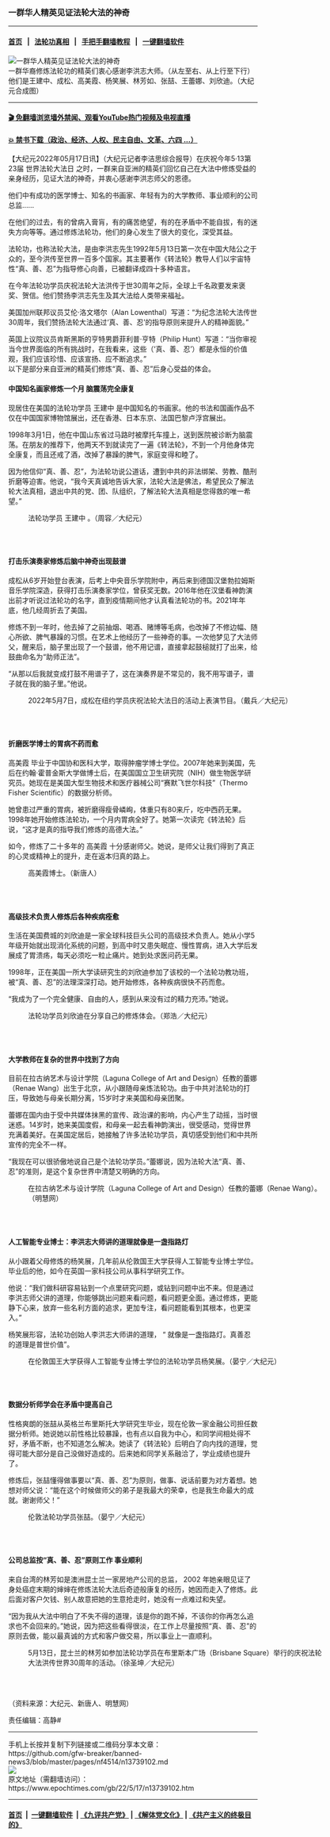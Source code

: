 ### 一群华人精英见证法轮大法的神奇
------------------------

#### [首页](https://github.com/gfw-breaker/banned-news3/blob/master/README.md) &nbsp;&nbsp;|&nbsp;&nbsp; [法轮功真相](https://github.com/begood0513/basic/blob/master/README.md)  &nbsp;&nbsp;|&nbsp;&nbsp; [手把手翻墙教程](https://github.com/gfw-breaker/guides/wiki)  &nbsp;&nbsp;|&nbsp;&nbsp; [一键翻墙软件](https://github.com/gfw-breaker/nogfw/blob/master/README.md)  



<div><img alt="一群华人精英见证法轮大法的神奇" class="attachment-djy_600_400 size-djy_600_400 wp-post-image" src="https://i.epochtimes.com/assets/uploads/2022/05/id13740697-61ccebd54aed4062cf0c8d20d2d51365-600x400.jpg"/>
<div class="caption">
 一群华裔修炼法轮功的精英们衷心感谢李洪志大师。（从左至右、从上行至下行）他们是王建中、成松、高美霞、杨笑展、林芳如、张喆、王蕾娜、刘欣迪。（大纪元合成图）
</div></div><hr/>

#### [ 🎬  免翻墙浏览墙外禁闻、观看YouTube热门视频及电视直播](https://github.com/gfw-breaker/HelloWorld)

#### [ 💥  禁书下载（政治、经济、人权、民主自由、文革、六四 ...）](https://github.com/gfw-breaker/books/blob/master/README.md)

<div><p>
 【大纪元2022年05月17日讯】（大纪元记者李洁思综合报导）在庆祝今年5·13第23届
 <ok href="https://www.epochtimes.com/gb/tag/%E4%B8%96%E7%95%8C%E6%B3%95%E8%BD%AE%E5%A4%A7%E6%B3%95%E6%97%A5.html">
  世界法轮大法日
 </ok>
 之时，一群来自亚洲的精英们回忆自己在大法中修炼受益的亲身经历，见证大法的神奇，并衷心感谢李洪志师父的恩德。
</p>
<p>
 他们中有成功的医学博士、知名的书画家、年轻有为的大学教师、事业顺利的公司总监……
</p>
<p>
 在他们的过去，有的曾病入膏肓，有的痛苦绝望，有的在矛盾中不能自拔，有的迷失方向等等。通过修炼法轮功，他们的身心发生了很大的变化，深受其益。
</p>
<p>
 法轮功，也称法轮大法，是由李洪志先生1992年5月13日第一次在中国大陆公之于众的，至今洪传至世界一百多个国家。其主要著作《转法轮》教导人们以宇宙特性“真、善、忍”为指导修心向善，已被翻译成四十多种语言。
</p>
<p>
 在今年法轮功学员庆祝法轮大法洪传于世30周年之际，全球上千名政要发来褒奖、贺信。他们赞扬李洪志先生及其大法给人类带来福祉。
</p>
<p>
 美国加州联邦议员艾伦‧洛文塔尔（Alan Lowenthal）写道：“为纪念法轮大法传世30周年，我们赞扬法轮大法通过‘真、善、忍’的指导原则来提升人的精神面貌。”
</p>
<div class="" data-block="true" data-editor="ig_static" data-offset-key="b4v3i-0-0">
 <div class="public-DraftStyleDefault-block public-DraftStyleDefault-ltr" data-offset-key="b4v3i-0-0">
  英国上议院议员肯斯黑斯的亨特男爵菲利普‧亨特（Philip Hunt）写道：“当你审视当今世界面临的所有挑战时，在我看来，这些（‘真、善、忍’）都是永恒的价值观，我们应该珍惜、应该宣扬、应不断追求。”
 </div>
 <div class="public-DraftStyleDefault-block public-DraftStyleDefault-ltr" data-offset-key="b4v3i-0-0">
 </div>
 <div class="public-DraftStyleDefault-block public-DraftStyleDefault-ltr" data-offset-key="b4v3i-0-0">
  <div class="" data-block="true" data-editor="ig_static" data-offset-key="dr969-0-0">
   <div class="public-DraftStyleDefault-block public-DraftStyleDefault-ltr" data-offset-key="dr969-0-0">
    以下是部分来自亚洲的精英们修炼“真、善、忍”后身心受益的体会。
   </div>
   <h4 class="public-DraftStyleDefault-block public-DraftStyleDefault-ltr" data-offset-key="dr969-0-0">
    中国知名画家修炼一个月 脑震荡完全康复
   </h4>
  </div>
 </div>
</div>
<p>
 现居住在美国的法轮功学员
 <ok href="https://www.epochtimes.com/gb/tag/%E7%8E%8B%E5%BB%BA%E4%B8%AD.html">
  王建中
 </ok>
 是中国知名的书画家。他的书法和国画作品不仅在中国国家博物馆展出，还在香港、日本东京、法国巴黎卢浮宫展出。
</p>
<p>
 1998年3月1日，他在中国山东省过马路时被摩托车撞上，送到医院被诊断为脑震荡。在朋友的推荐下，他两天不到就读完了一遍《转法轮》，不到一个月他身体完全康复，而且还戒了酒，改掉了暴躁的脾气，家庭变得和睦了。
</p>
<p>
 因为他信仰“真、善、忍”，为法轮功说公道话，遭到中共的非法绑架、劳教、酷刑折磨等迫害。他说，“我今天真诚地告诉大家，法轮大法是佛法，希望民众了解法轮大法真相，退出中共的党、团、队组织，了解法轮大法真相是您得救的唯一希望。”
</p>
<figure aria-describedby="caption-attachment-13739149" class="wp-caption aligncenter" id="attachment_13739149" style="width: 600px">
 <ok href="https://i.epochtimes.com/assets/uploads/2022/05/id13739149-Wang-Jianzhong-600x400.jpeg" target="_blank">
  <img alt="" class="size-large wp-image-13739149" src="https://i.epochtimes.com/assets/uploads/2022/05/id13739149-Wang-Jianzhong-600x400-600x400.jpeg"/>
 </ok>
 <br/><figcaption class="wp-caption-text" id="caption-attachment-13739149">
  法轮功学员
  <ok href="https://www.epochtimes.com/gb/tag/%E7%8E%8B%E5%BB%BA%E4%B8%AD.html">
   王建中
  </ok>
  。（周容／大纪元）
 </figcaption><br/>
</figure><br/>
<h4>
 打击乐演奏家修炼后脑中神奇出现鼓谱
</h4>
<p>
 成松从6岁开始登台表演，后考上中央音乐学院附中，再后来到德国汉堡勃拉姆斯音乐学院深造，获得打击乐演奏家学位，曾获奖无数。2016年他在汉堡看神韵演出前才听说过法轮功的名字，直到疫情期间他才认真看法轮功的书。2021年年底，他几经周折去了美国。
</p>
<p>
 修炼不到一年时，他去掉了之前抽烟、喝酒、赌博等毛病，也改掉了不修边幅、随心所欲、脾气暴躁的习惯。在艺术上他经历了一些神奇的事。一次他梦见了大法师父，醒来后，脑子里出现了一个鼓谱，他不用记谱，直接拿起鼓槌就打了出来，给鼓曲命名为“助师正法”。
</p>
<p>
 “从那以后我就变成打鼓不用谱子了，这在演奏界是不常见的，我不用写谱子，谱子就在我的脑子里。”他说。
</p>
<figure aria-describedby="caption-attachment-13739303" class="wp-caption aligncenter" id="attachment_13739303" style="width: 600px">
 <ok href="https://i.epochtimes.com/assets/uploads/2022/05/id13739303-2205071848511973-1.jpeg" target="_blank">
  <img alt="" class="size-large wp-image-13739303" src="https://i.epochtimes.com/assets/uploads/2022/05/id13739303-2205071848511973-1-600x400.jpeg"/>
 </ok>
 <br/><figcaption class="wp-caption-text" id="caption-attachment-13739303">
  2022年5月7日，成松在纽约学员庆祝法轮大法日的活动上表演节目。（戴兵／大纪元）
 </figcaption><br/>
</figure><br/>
<h4>
 折磨医学博士的胃病不药而愈
</h4>
<p>
 <ok href="https://www.epochtimes.com/gb/tag/%E9%AB%98%E7%BE%8E%E9%9C%9E.html">
  高美霞
 </ok>
 毕业于中国协和医科大学，取得肿瘤学博士学位。2007年她来到美国，先后在约翰‧霍普金斯大学做博士后，在美国国立卫生研究院（NIH）做生物医学研究员。她现在是美国大型生物技术和医疗器械公司“赛默飞世尔科技”（Thermo Fisher Scientific）的数据分析师。
</p>
<p>
 她曾患过严重的胃病，被折磨得瘦骨嶙峋，体重只有80来斤，吃中西药无果。1998年她开始修炼法轮功，一个月内胃病全好了。她第一次读完《转法轮》后说，“这才是真的指导我们修炼的高德大法。”
</p>
<p>
 如今，修炼了二十多年的
 <ok href="https://www.epochtimes.com/gb/tag/%E9%AB%98%E7%BE%8E%E9%9C%9E.html">
  高美霞
 </ok>
 十分感谢师父。她说，是师父让我们得到了真正的心灵或精神上的提升，走在返本归真的路上。
</p>
<figure aria-describedby="caption-attachment-13739195" class="wp-caption aligncenter" id="attachment_13739195" style="width: 600px">
 <ok href="https://i.epochtimes.com/assets/uploads/2022/05/id13739195-p6326711a179300943.jpeg" target="_blank">
  <img alt="" class="size-large wp-image-13739195" src="https://i.epochtimes.com/assets/uploads/2022/05/id13739195-p6326711a179300943-600x400.jpeg"/>
 </ok>
 <br/><figcaption class="wp-caption-text" id="caption-attachment-13739195">
  高美霞博士。（新唐人）
 </figcaption><br/>
</figure><br/>
<h4>
 高级技术负责人修炼后各种疾病痊愈
</h4>
<p>
 生活在美国费城的刘欣迪是一家全球科技巨头公司的高级技术负责人。她从小学5年级开始就出现消化系统的问题，到高中时又患失眠症、慢性胃病，进入大学后发展成了胃溃疡，每天必须吃一粒止痛片。她到处求医问药无果。
</p>
<p>
 1998年，正在美国一所大学读研究生的刘欣迪参加了该校的一个法轮功教功班，被“真、善、忍”的法理深深打动。她开始修炼，各种疾病很快不药而愈。
</p>
<p>
 “我成为了一个完全健康、自由的人，感到从来没有过的精力充沛。”她说。
</p>
<figure aria-describedby="caption-attachment-13740185" class="wp-caption aligncenter" id="attachment_13740185" style="width: 600px">
 <ok href="https://i.epochtimes.com/assets/uploads/2022/05/id13740185-P5-copy-e1652815119147.jpeg" target="_blank">
  <img alt="" class="size-large wp-image-13740185" src="https://i.epochtimes.com/assets/uploads/2022/05/id13740185-P5-copy-e1652815119147-600x377.jpeg"/>
 </ok>
 <br/><figcaption class="wp-caption-text" id="caption-attachment-13740185">
  法轮功学员刘欣迪在分享自己的修炼体会。（郑浩／大纪元）
 </figcaption><br/>
</figure><br/>
<h4>
 大学教师在复杂的世界中找到了方向
</h4>
<p>
 目前在拉古纳艺术与设计学院（Laguna College of Art and Design）任教的蕾娜（Renae Wang）出生于北京，从小跟随母亲炼法轮功。由于中共对法轮功的打压，导致她与母亲长期分离，15岁时才来美国和母亲团聚。
</p>
<p>
 蕾娜在国内由于受中共媒体抹黑的宣传、政治课的影响，内心产生了动摇，当时很迷惑。14岁时，她来美国度假，和母亲一起去看神韵演出，很受感动，觉得世界充满着美好。在美国定居后，她接触了许多法轮功学员，真切感受到他们和中共所宣传的完全不一样。
</p>
<p>
 “我现在可以很骄傲地说自己是个法轮功学员。”蕾娜说，因为法轮大法“真、善、忍”的准则，是这个复杂世界中清楚又明确的方向。
</p>
<figure aria-describedby="caption-attachment-13739306" class="wp-caption aligncenter" id="attachment_13739306" style="width: 600px">
 <ok href="https://i.epochtimes.com/assets/uploads/2022/05/id13739306-2022-5-7-usa-los-angeles-513-falundafa-day-05.jpeg" target="_blank">
  <img alt="" class="size-large wp-image-13739306" src="https://i.epochtimes.com/assets/uploads/2022/05/id13739306-2022-5-7-usa-los-angeles-513-falundafa-day-05-600x398.jpeg"/>
 </ok>
 <br/><figcaption class="wp-caption-text" id="caption-attachment-13739306">
  在拉古纳艺术与设计学院（Laguna College of Art and Design）任教的蕾娜（Renae Wang）。（明慧网）
 </figcaption><br/>
</figure><br/>
<h4>
 人工智能专业博士：李洪志大师讲的道理就像是一盏指路灯
</h4>
<p class="p1">
 从小跟着父母修炼的杨笑展，几年前从伦敦国王大学获得人工智能专业博士学位。毕业后的他，如今在英国一家科技公司从事科学研究工作。
</p>
<p class="p1">
 他说：“我们做科研容易钻到一个点里研究问题，或钻到问题中出不来。但是通过李洪志师父讲的道理，你能够跳出问题来看问题，看问题更全面。通过修炼，更能静下心来，放弃一些名利方面的追求，更加专注，看问题能看到其根本，也更深入。”
</p>
<p class="p2">
 杨笑展形容，法轮功创始人李洪志大师讲的道理，
 <span class="s1">
  “
 </span>
 就像是一盏指路灯。真善忍的道理是普世价值”。
</p>
<figure aria-describedby="caption-attachment-13734875" class="wp-caption aligncenter" id="attachment_13734875" style="width: 600px">
 <ok href="https://i.epochtimes.com/assets/uploads/2022/05/id13734875-Xiaozhan-1.png" target="_blank">
  <img alt="" class="size-large wp-image-13734875" src="https://i.epochtimes.com/assets/uploads/2022/05/id13734875-Xiaozhan-1-600x338.png"/>
 </ok>
 <br/><figcaption class="wp-caption-text" id="caption-attachment-13734875">
  在伦敦国王大学获得人工智能专业博士学位的法轮功学员杨笑展。（晏宁／大纪元）
 </figcaption><br/>
</figure><br/>
<h4 class="p1">
 数据分析师学会在矛盾中提高自己
</h4>
<p>
 性格爽朗的张喆从英格兰布里斯托大学研究生毕业，现在伦敦一家金融公司担任数据分析师。她说她以前性格比较暴躁，也有点以自我为中心，和同学间相处得不好，矛盾不断，也不知道怎么解决。她读了《转法轮》后明白了向内找的道理，觉得可能大部分是自己没做好造成的。后来她和同学关系融洽了，学业成绩也提升了。
</p>
<p>
 修炼后，张喆懂得做事要以“真、善、忍”为原则，做事、说话前要为对方着想。她想对师父说：“能在这个时候做师父的弟子是我最大的荣幸，也是我生命最大的成就。谢谢师父！”
</p>
<figure aria-describedby="caption-attachment-13739145" class="wp-caption aligncenter" id="attachment_13739145" style="width: 600px">
 <ok href="https://i.epochtimes.com/assets/uploads/2022/05/id13739145-Jenna-6-600x338-1.png" target="_blank">
  <img alt="" class="size-large wp-image-13739145" src="https://i.epochtimes.com/assets/uploads/2022/05/id13739145-Jenna-6-600x338-1-600x338.png"/>
 </ok>
 <br/><figcaption class="wp-caption-text" id="caption-attachment-13739145">
  伦敦法轮功学员张喆。（晏宁／大纪元）
 </figcaption><br/>
</figure><br/>
<h4>
 公司总监按“真、善、忍”原则工作 事业顺利
</h4>
<p>
 来自台湾的林芳如是澳洲昆士兰一家房地产公司的总监，
 <span lang="EN-US">
  2002
 </span>
 年她亲眼见证了身处癌症末期的婶婶在修炼法轮大法后奇迹般康复的经历，她因而走入了修炼。此后面对客户欠钱、别人故意把她的生意抢走时，她没有一点难过和失望。
</p>
<p>
 “因为我从大法中明白了不失不得的道理，该是你的跑不掉，不该你的你再怎么追求也不会回来的。”她说，因为把这些看得很淡，在工作上尽量按照“真、善、忍”的原则去做，能以最真诚的方式和客户做交易，所以事业上一直顺利。
</p>
<figure aria-describedby="caption-attachment-13739312" class="wp-caption aligncenter" id="attachment_13739312" style="width: 600px">
 <ok href="https://i.epochtimes.com/assets/uploads/2022/05/id13739312-772A7393-1.jpeg" target="_blank">
  <img alt="" class="size-large wp-image-13739312" src="https://i.epochtimes.com/assets/uploads/2022/05/id13739312-772A7393-1-600x429.jpeg"/>
 </ok>
 <br/><figcaption class="wp-caption-text" id="caption-attachment-13739312">
  5月13日，昆士兰的林芳如参加法轮功学员在布里斯本广场（Brisbane Square）举行的庆祝法轮大法洪传世界30周年的活动。（徐圣坤／大纪元）
 </figcaption><br/>
</figure><br/>
<p>
 （资料来源：大纪元、新唐人、明慧网）
</p>
<p>
 责任编辑：高静#
</p>
</div>
<hr/>
手机上长按并复制下列链接或二维码分享本文章：<br/>
https://github.com/gfw-breaker/banned-news3/blob/master/pages/nf4514/n13739102.md <br/>
<a href='https://github.com/gfw-breaker/banned-news3/blob/master/pages/nf4514/n13739102.md'><img src='https://github.com/gfw-breaker/banned-news3/blob/master/pages/nf4514/n13739102.md.png'/></a> <br/>
原文地址（需翻墙访问）：https://www.epochtimes.com/gb/22/5/17/n13739102.htm


------------------------
#### [首页](https://github.com/gfw-breaker/banned-news3/blob/master/README.md) &nbsp;|&nbsp; [一键翻墙软件](https://github.com/gfw-breaker/nogfw/blob/master/README.md) &nbsp;| [《九评共产党》](https://github.com/gfw-breaker/9ping.md/blob/master/README.md#九评之一评共产党是什么) | [《解体党文化》](https://github.com/gfw-breaker/jtdwh.md/blob/master/README.md) | [《共产主义的终极目的》](https://github.com/gfw-breaker/gczydzjmd.md/blob/master/README.md)


<img src='http://gfw-breaker.win/banned-news3/pages/nf4514/n13739102.md' width='0px' height='0px'/>